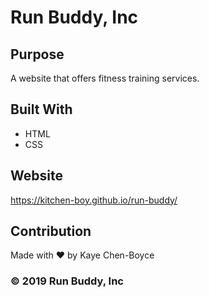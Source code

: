 # Run Buddy, Inc

## Purpose
A website that offers fitness training services.

## Built With
* HTML
* CSS

## Website
https://kitchen-boy.github.io/run-buddy/

## Contribution
Made with ❤️ by Kaye Chen-Boyce

### © 2019 Run Buddy, Inc

